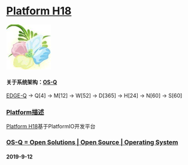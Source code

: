 ﻿# [Platform H18](https://github.com/OS-Q/H18)

[![sites](OS-Q/OS-Q.png)](http://www.OS-Q.com)

#### 关于系统架构：[OS-Q](https://github.com/OS-Q/OS-Q)

[EDGE-Q](https://github.com/OS-Q/EDGE-Q) -> Q[4] -> M[12] -> W[52] -> D[365] -> H[24] -> N[60] -> S[60]

### [Platform描述](https://github.com/OS-Q/H18/wiki) 

[Platform H18](https://github.com/OS-Q/H18)基于PlatformIO开发平台

### [OS-Q = Open Solutions | Open Source |  Operating System ](http://www.OS-Q.com/H18)
####  2019-9-12